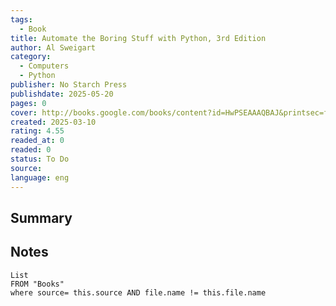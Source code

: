 ```yaml
---
tags:
  - Book
title: Automate the Boring Stuff with Python, 3rd Edition
author: Al Sweigart
category:
  - Computers
  - Python
publisher: No Starch Press
publishdate: 2025-05-20
pages: 0
cover: http://books.google.com/books/content?id=HwPSEAAAQBAJ&printsec=frontcover&img=1&zoom=1&source=gbs_api
created: 2025-03-10
rating: 4.55
readed_at: 0
readed: 0
status: To Do
source: 
language: eng
---
```

## Summary


## Notes
```dataview
List 
FROM "Books"
where source= this.source AND file.name != this.file.name
```